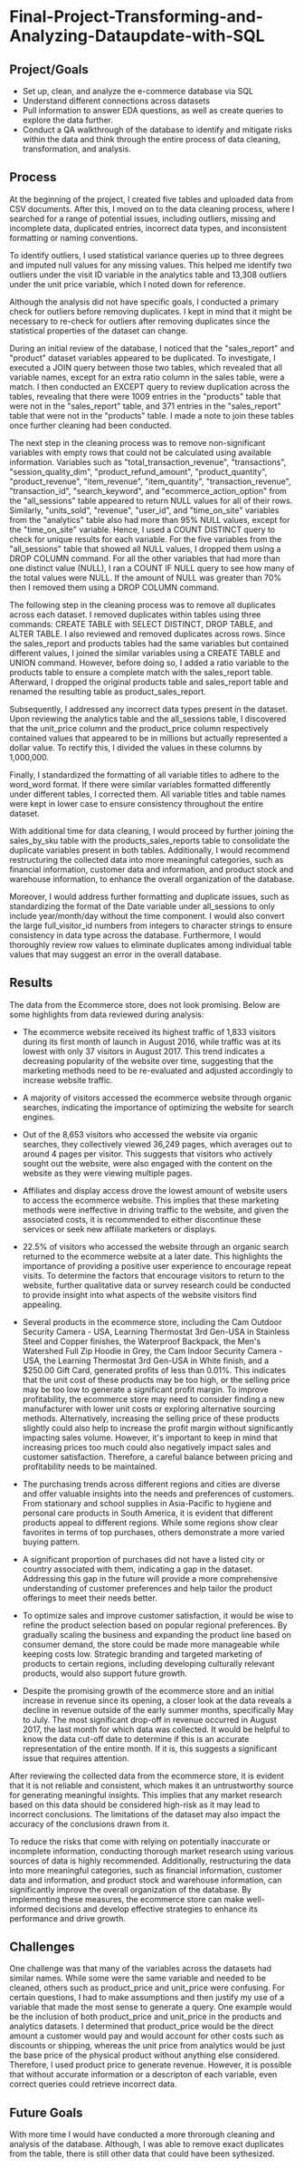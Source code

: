 # Final-Project-Transforming-and-Analyzing-Dataupdate-with-SQL

## Project/Goals
* Set up, clean, and analyze the e-commerce database via SQL
*  Understand different connections across datasets
*  Pull information to answer EDA questions, as well as create queries to explore the data further. 
* Conduct a QA walkthrough of the database to identify and mitigate risks within the data and think through the entire process of data cleaning, transformation, and analysis.

## Process

At the beginning of the project, I created five tables and uploaded data from CSV documents. After this, I moved on to the data cleaning process, where I searched for a range of potential issues, including outliers, missing and incomplete data, duplicated entries, incorrect data types, and inconsistent formatting or naming conventions.

To identify outliers, I used statistical variance queries up to three degrees and imputed null values for any missing values. This helped me identify two outliers under the visit ID variable in the analytics table and 13,308 outliers under the unit price variable, which I noted down for reference.
 
Although the analysis did not have specific goals, I conducted a primary check for outliers before removing duplicates. I kept in mind that it might be necessary to re-check for outliers after removing duplicates since the statistical properties of the dataset can change.
 
During an initial review of the database, I noticed that the "sales_report" and "product" dataset variables appeared to be duplicated. To investigate, I executed a JOIN query between those two tables, which revealed that all variable names, except for an extra ratio column in the sales table, were a match. I then conducted an EXCEPT query to review duplication across the tables, revealing that there were 1009 entries in the "products" table that were not in the "sales_report" table, and 371 entries in the "sales_report" table that were not in the "products" table. I made a note to join these tables once further cleaning had been conducted.
 
The next step in the cleaning process was to remove non-significant variables with empty rows that could not be calculated using available information. Variables such as "total_transaction_revenue", "transactions", "session_quality_dim", "product_refund_amount", "product_quantity", "product_revenue", "item_revenue", "item_quantity", "transaction_revenue", "transaction_id", "search_keyword", and "ecommerce_action_option" from the "all_sessions" table appeared to return NULL values for all of their rows. Similarly, "units_sold", "revenue", "user_id", and "time_on_site" variables from the "analytics" table also had more than 95% NULL values, except for the "time_on_site" variable. Hence, I used a COUNT DISTINCT query to check for unique results for each variable. For the five variables from the "all_sessions" table that showed all NULL values, I dropped them using a DROP COLUMN command. For all the other variables that had more than one distinct value (NULL), I ran a COUNT IF NULL query to see how many of the total values were NULL. If the amount of NULL was greater than 70% then I removed them using a DROP COLUMN command.

The following step in the cleaning process was to remove all duplicates across each dataset. I removed duplicates within tables using three commands: CREATE TABLE with SELECT DISTINCT, DROP TABLE, and ALTER TABLE. I also reviewed and removed duplicates across rows. Since the sales_report and products tables had the same variables but contained different values, I joined the similar variables using a CREATE TABLE and UNION command. However, before doing so, I added a ratio variable to the products table to ensure a complete match with the sales_report table. Afterward, I dropped the original products table and sales_report table and renamed the resulting table as product_sales_report.

Subsequently, I addressed any incorrect data types present in the dataset. Upon reviewing the analytics table and the all_sessions table, I discovered that the unit_price column and the product_price column respectively contained values that appeared to be in millions but actually represented a dollar value. To rectify this, I divided the values in these columns by 1,000,000.

Finally, I standardized the formatting of all variable titles to adhere to the word_word format. If there were similar variables formatted differently under different tables, I corrected them. All variable titles and table names were kept in lower case to ensure consistency throughout the entire dataset.

With additional time for data cleaning, I would proceed by further joining the sales_by_sku table with the products_sales_reports table to consolidate the duplicate variables present in both tables. Additionally, I would recommend restructuring the collected data into more meaningful categories, such as financial information, customer data and information, and product stock and warehouse information, to enhance the overall organization of the database.

Moreover, I would address further formatting and duplicate issues, such as standardizing the format of the Date variable under all_sessions to only include year/month/day without the time component. I would also convert the large full_visitor_id numbers from integers to character strings to ensure consistency in data type across the database. Furthermore, I would thoroughly review row values to eliminate duplicates among individual table values that may suggest an error in the overall database.


## Results
The data from the Ecommerce store, does not look promising. Below are some highlights from data reviewed during analysis:

- The ecommerce website received its highest traffic of 1,833 visitors during its first month of launch in August 2016, while traffic was at its lowest with only 37 visitors in August 2017. This trend indicates a decreasing popularity of the website over time, suggesting that the marketing methods need to be re-evaluated and adjusted accordingly to increase website traffic. 

- A majority of visitors accessed the ecommerce website through organic searches, indicating the importance of optimizing the website for search engines. 

- Out of the 8,653 visitors who accessed the website via organic searches, they collectively viewed 36,249 pages, which averages out to around 4 pages per visitor. This suggests that visitors who actively sought out the website, were also engaged with the content on the website as they were viewing multiple pages.

- Affiliates and display access drove the lowest amount of website users to access the ecommerce website. This implies that these marketing methods were ineffective in driving traffic to the website, and given the associated costs, it is recommended to either discontinue these services or seek new affiliate marketers or displays.

-  22.5% of visitors who accessed the website through an organic search returned to the ecommerce website at a later date. This highlights the importance of providing a positive user experience to encourage repeat visits. To determine the factors that encourage visitors to return to the website,  further qualitative data or survey research could be conducted to provide insight into what aspects of the website visitors find appealing. 

- Several products in the ecommerce store, including the Cam Outdoor Security Camera - USA, Learning Thermostat 3rd Gen-USA in Stainless Steel and Copper finishes, the Waterproof Backpack, the Men's Watershed Full Zip Hoodie in Grey, the Cam Indoor Security Camera - USA, the Learning Thermostat 3rd Gen-USA in White finish, and a $250.00 Gift Card, generated profits of less than 0.01%. This indicates that the unit cost of these products may be too high, or the selling price may be too low to generate a significant profit margin. To improve profitability, the ecommerce store may need to consider finding a new manufacturer with lower unit costs or exploring alternative sourcing methods. Alternatively, increasing the selling price of these products slightly could also help to increase the profit margin without significantly impacting sales volume. However, it's important to keep in mind that increasing prices too much could also negatively impact sales and customer satisfaction. Therefore, a careful balance between pricing and profitability needs to be maintained.

- The purchasing trends across different regions and cities are diverse and offer valuable insights into the needs and preferences of customers. From stationary and school supplies in Asia-Pacific to hygiene and personal care products in South America, it is evident that different products appeal to different regions. While some regions show clear favorites in terms of top purchases, others demonstrate a more varied buying pattern.

- A significant proportion of purchases did not have a listed city or country associated with them, indicating a gap in the dataset. Addressing this gap in the future will provide a more comprehensive understanding of customer preferences and help tailor the product offerings to meet their needs better.

- To optimize sales and improve customer satisfaction, it would be wise to refine the product selection based on popular regional preferences. By gradually scaling the business and expanding the product line based on consumer demand, the store could be made more manageable while keeping costs low. Strategic branding and targeted marketing of products to certain regions, including developing culturally relevant products, would also support future growth.

- Despite the promising growth of the ecommerce store and an initial increase in revenue since its opening, a closer look at the data reveals a decline in revenue outside of the early summer months, specifically May to July. The most significant drop-off in revenue occurred in August 2017, the last month for which data was collected. It would be helpful to know the data cut-off date to determine if this is an accurate representation of the entire month. If it is, this suggests a significant issue that requires attention. 

After reviewing the collected data from the ecommerce store, it is evident that it is not reliable and consistent, which makes it an untrustworthy source for generating meaningful insights. This implies that any market research based on this data should be considered high-risk as it may lead to incorrect conclusions. The limitations of the dataset may also impact the accuracy of the conclusions drawn from it.

To reduce the risks that come with relying on potentially inaccurate or incomplete information, conducting thorough market research using various sources of data is highly recommended. Additionally, restructuring the data into more meaningful categories, such as financial information, customer data and information, and product stock and warehouse information, can significantly improve the overall organization of the database. By implementing these measures, the ecommerce store can make well-informed decisions and develop effective strategies to enhance its performance and drive growth.

## Challenges 

One challenge was that many of the variables across the datasets had similar names.  While some were the same variable and needed to be cleaned, others such as product_price and unit_price were confusing.  For certain questions, I had to make assumptions and then justify my use of a variable that made the most sense to generate a query. One example would be the inclusion of both product_price and unit_price in the products and analytics datasets. I determined that product_price would be the direct amount a customer would pay and would account for other costs such as discounts or shipping, whereas the unit price from analytics would be just the base price of the physical product without anything else considered. Therefore, I used product price to generate revenue. However, it is possible that without accurate information or a descripton of each variable,  even correct queries could retrieve incorrect data.


## Future Goals
With more time I would have conducted a more throrough cleaning and analysis of the database. Although, I was able to remove exact duplicates from the table, there is still other data that could have been sythesized. 
